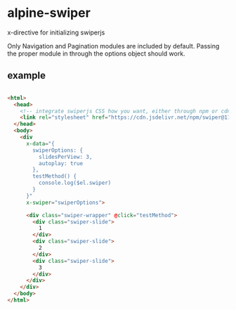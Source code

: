 # alpine-swiper

x-directive for initializing swiperjs

Only Navigation and Pagination modules are included by default. Passing the proper module in through the options object should work.

## example

```html

<html>
  <head>
    <!-- integrate swiperjs CSS how you want, either through npm or cdn -->
    <link rel="stylesheet" href="https://cdn.jsdelivr.net/npm/swiper@11/swiper-bundle.min.css" />
  </head>
  <body>
    <div 
      x-data="{
        swiperOptions: {
          slidesPerView: 3,
          autoplay: true
        },
        testMethod() {
          console.log($el.swiper)
        }
      }" 
      x-swiper="swiperOptions">

      <div class="swiper-wrapper" @click="testMethod">
        <div class="swiper-slide">
          1
        </div>
        <div class="swiper-slide">
          2
        </div>
        <div class="swiper-slide">
          3
        </div>
      </div>
    </div>
  </body>
</html>
```
